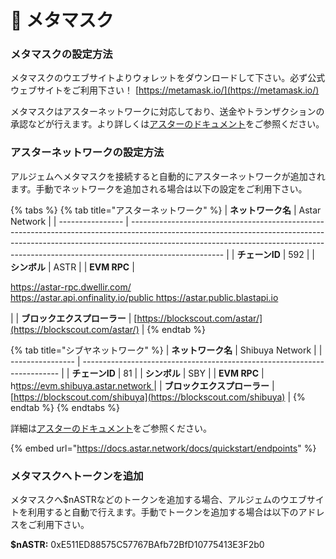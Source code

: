 # 🦊 メタマスク

### メタマスクの設定方法

メタマスクのウエブサイトよりウォレットをダウンロードして下さい。必ず公式ウェブサイトをご利用下さい！ [https://metamask.io/](https://metamask.io/)

メタマスクはアスターネットワークに対応しており、送金やトランザクションの承認などが行えます。より詳しくは[アスターのドキュメント](https://docs.astar.network/docs/user-guides/setup-metamask)をご参照ください。

### アスターネットワークの設定方法

アルジェムへメタマスクを接続すると自動的にアスターネットワークが追加されます。手動でネットワークを追加される場合は以下の設定をご利用下さい。

{% tabs %}
{% tab title="アスターネットワーク" %}
| **ネットワーク名**      | Astar Network                                                                                                                                                                                                                                                     |
| ---------------- | ----------------------------------------------------------------------------------------------------------------------------------------------------------------------------------------------------------------------------------------------------------------- |
| **チェーンID**       | 592                                                                                                                                                                                                                                                               |
| **シンボル**         | ASTR                                                                                                                                                                                                                                                              |
| **EVM RPC**      | <p><a href="https://astar-rpc.dwellir.com/">https://astar-rpc.dwellir.com/</a><br><a href="https://astar.api.onfinality.io/public">https://astar.api.onfinality.io/public</a><a href="https://astar.public.blastapi.io">	https://astar.public.blastapi.io</a></p> |
| **ブロックエクスプローラー** | [https://blockscout.com/astar/](https://blockscout.com/astar/)                                                                                                                                                                                                    |
{% endtab %}

{% tab title="シブヤネットワーク" %}
| **ネットワーク名**      | Shibuya Network                                                          |
| ---------------- | ------------------------------------------------------------------------ |
| **チェーンID**       | 81                                                                       |
| **シンボル**         | SBY                                                                      |
| **EVM RPC**      | h[ttps://evm.shibuya.astar.network ](https://evm.shibuya.astar.network/) |
| **ブロックエクスプローラー** | [https://blockscout.com/shibuya](https://blockscout.com/shibuya)         |
{% endtab %}
{% endtabs %}

詳細は[アスターのドキュメント](https://docs.astar.network/docs/build/wasm/contract\_environment/explorers/)をご参照ください。

{% embed url="https://docs.astar.network/docs/quickstart/endpoints" %}

### メタマスクへトークンを追加

メタマスクへ$nASTRなどのトークンを追加する場合、アルジェムのウエブサイトを利用すると自動で行えます。手動でトークンを追加する場合は以下のアドレスをご利用下さい。

**$nASTR:** 0xE511ED88575C57767BAfb72BfD10775413E3F2b0
